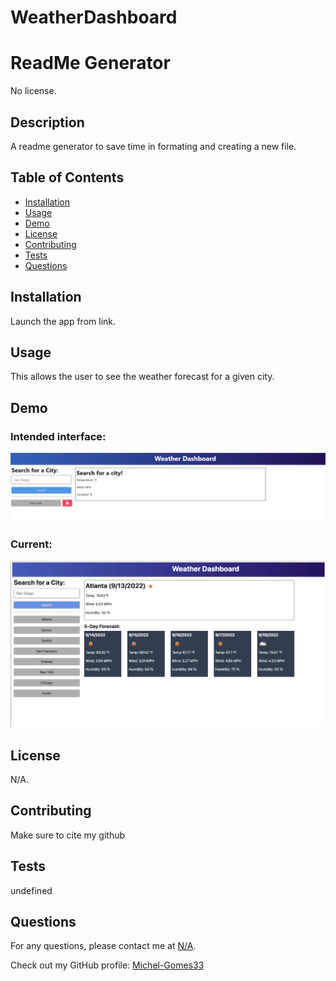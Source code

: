 # WeatherDashboard

# ReadMe Generator

No license.

## Description

A readme generator to save time in formating and creating a new file.

## Table of Contents

- [Installation](#installation)
- [Usage](#usage)
- [Demo](#Demo)
- [License](#license)
- [Contributing](#contributing)
- [Tests](#tests)
- [Questions](#questions)

## Installation

Launch the app from link.

## Usage

This allows the user to see the weather forecast for a given city.

## Demo

<h3>Intended interface:</h3>

![Intended interface](./assets/img1.png)

<h3>Current:</h3>

![Current Interface](./assets/img2.png)



## License

N/A.

## Contributing

Make sure to cite my github

## Tests

undefined

## Questions

For any questions, please contact me at [N/A](mailto:N/A).

Check out my GitHub profile: [Michel-Gomes33](https://github.com/Michel-Gomes33)
    